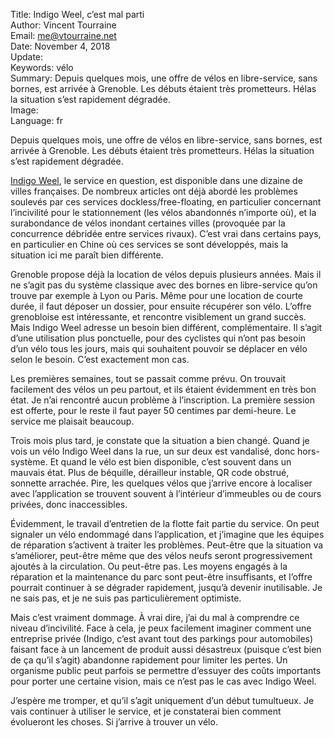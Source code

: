 Title:     Indigo Weel, c’est mal parti  
Author:    Vincent Tourraine  
Email:     me@vtourraine.net  
Date:      November 4, 2018  
Update:    
Keywords:  vélo  
Summary:   Depuis quelques mois, une offre de vélos en libre-service, sans bornes, est arrivée à Grenoble. Les débuts étaient très prometteurs. Hélas la situation s’est rapidement dégradée.  
Image:     
Language:  fr  


Depuis quelques mois, une offre de vélos en libre-service, sans bornes, est arrivée à Grenoble. Les débuts étaient très prometteurs. Hélas la situation s’est rapidement dégradée. 

[Indigo Weel](https://www.indigoweel.com/), le service en question, est disponible dans une dizaine de villes françaises. De nombreux articles ont déjà abordé les problèmes soulevés par ces services dockless/free-floating, en particulier concernant l’incivilité pour le stationnement (les vélos abandonnés n’importe où), et la surabondance de vélos inondant certaines villes (provoquée par la concurrence débridée entre services rivaux). C’est vrai dans certains pays, en particulier en Chine où ces services se sont développés, mais la situation ici me paraît bien différente.

Grenoble propose déjà la location de vélos depuis plusieurs années. Mais il ne s’agit pas du système classique avec des bornes en libre-service qu’on trouve par exemple à Lyon ou Paris. Même pour une location de courte durée, il faut déposer un dossier, pour ensuite récupérer son vélo. L’offre grenobloise est intéressante, et rencontre visiblement un grand succès. Mais Indigo Weel adresse un besoin bien différent, complémentaire. Il s’agit d’une utilisation plus ponctuelle, pour des cyclistes qui n’ont pas besoin d’un vélo tous les jours, mais qui souhaitent pouvoir se déplacer en vélo selon le besoin. C’est exactement mon cas.

Les premières semaines, tout se passait comme prévu. On trouvait facilement des vélos un peu partout, et ils étaient évidemment en très bon état. Je n’ai rencontré aucun problème à l’inscription. La première session est offerte, pour le reste il faut payer 50 centimes par demi-heure. Le service me plaisait beaucoup.

Trois mois plus tard, je constate que la situation a bien changé. Quand je vois un vélo Indigo Weel dans la rue, un sur deux est vandalisé, donc hors-système. Et quand le vélo est bien disponible, c’est souvent dans un mauvais état. Plus de béquille, dérailleur instable, QR code obstrué, sonnette arrachée. Pire, les quelques vélos que j’arrive encore à localiser avec l’application se trouvent souvent à l’intérieur d’immeubles ou de cours privées, donc inaccessibles.

Évidemment, le travail d’entretien de la flotte fait partie du service. On peut signaler un vélo endommagé dans l’application, et j’imagine que les équipes de réparation s’activent à traiter les problèmes. Peut-être que la situation va s’améliorer, peut-être même que des vélos neufs seront progressivement ajoutés à la circulation. Ou peut-être pas. Les moyens engagés à la réparation et la maintenance du parc sont peut-être insuffisants, et l’offre pourrait continuer à se dégrader rapidement, jusqu’à devenir inutilisable. Je ne sais pas, et je ne suis pas particulièrement optimiste.

Mais c’est vraiment dommage. À vrai dire, j’ai du mal à comprendre ce niveau d’incivilité. Face à cela, je peux facilement imaginer comment une entreprise privée (Indigo, c’est avant tout des parkings pour automobiles) faisant face à un lancement de produit aussi désastreux (puisque c’est bien de ça qu’il s’agit) abandonne rapidement pour limiter les pertes. Un organisme public peut parfois se permettre d’essuyer des coûts importants pour porter une certaine vision, mais ce n’est pas le cas avec Indigo Weel. 

J’espère me tromper, et qu’il s’agit uniquement d’un début tumultueux. Je vais continuer à utiliser le service, et je constaterai bien comment évolueront les choses. Si j’arrive à trouver un vélo. 
